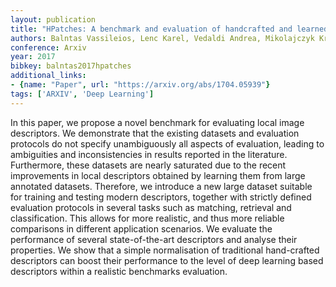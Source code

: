 ```yaml
---
layout: publication
title: "HPatches: A benchmark and evaluation of handcrafted and learned local descriptors"
authors: Balntas Vassileios, Lenc Karel, Vedaldi Andrea, Mikolajczyk Krystian
conference: Arxiv
year: 2017
bibkey: balntas2017hpatches
additional_links:
- {name: "Paper", url: "https://arxiv.org/abs/1704.05939"}
tags: ['ARXIV', 'Deep Learning']
---
```

In this paper, we propose a novel benchmark for evaluating local image descriptors. We demonstrate that the existing datasets and evaluation protocols do not specify unambiguously all aspects of evaluation, leading to ambiguities and inconsistencies in results reported in the literature. Furthermore, these datasets are nearly saturated due to the recent improvements in local descriptors obtained by learning them from large annotated datasets. Therefore, we introduce a new large dataset suitable for training and testing modern descriptors, together with strictly defined evaluation protocols in several tasks such as matching, retrieval and classification. This allows for more realistic, and thus more reliable comparisons in different application scenarios. We evaluate the performance of several state-of-the-art descriptors and analyse their properties. We show that a simple normalisation of traditional hand-crafted descriptors can boost their performance to the level of deep learning based descriptors within a realistic benchmarks evaluation.